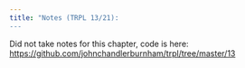 ```yaml
---
title: "Notes (TRPL 13/21):
---
```


Did not take notes for this chapter, code is here:
https://github.com/johnchandlerburnham/trpl/tree/master/13
